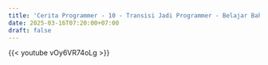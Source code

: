 ```yaml
---
title: 'Cerita Programmer - 10 - Transisi Jadi Programmer - Belajar Bahasa Pemrograman Apa'
date: 2025-03-16T07:20:00+07:00
draft: false
---
```


{{< youtube vOy6VR74oLg >}}
